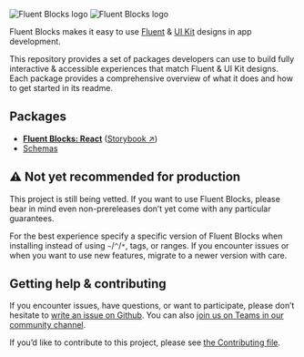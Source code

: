 ![Fluent Blocks logo](https://cdn.jsdelivr.net/gh/OfficeDev/fluent-blocks@next/packages/react/.storybook/public/brandImage.svg#gh-light-mode-only|width=320px)
![Fluent Blocks logo](https://cdn.jsdelivr.net/gh/OfficeDev/fluent-blocks@next/packages/react/.storybook/public/brandImageDark.svg#gh-dark-mode-only|width=320px)

Fluent Blocks makes it easy to use [Fluent][figma-fluent] & [UI Kit][figma-uikit] designs in app development.

This repository provides a set of packages developers can use to build fully interactive & accessible experiences that match Fluent & UI Kit designs. Each package provides a comprehensive overview of what it does and how to get started in its readme.

## Packages

- [**Fluent Blocks: React**](packages/react#readme) ([Storybook ↗][storybook])
- [Schemas](packages/schemas#readme)

## ⚠️ Not yet recommended for production

This project is still being vetted. If you want to use Fluent Blocks, please bear in mind even non-prereleases don’t yet come with any particular guarantees.

For the best experience specify a specific version of Fluent Blocks when installing instead of using `~`/`^`/`*`, tags, or ranges. If you encounter issues or when you want to use new features, migrate to a newer version with care.

## Getting help & contributing

If you encounter issues, have questions, or want to participate, please don’t hesitate to [write an issue on Github][issues]. You can also [join us on Teams in our community channel][channel].

If you’d like to contribute to this project, please see [the Contributing file](CONTRIBUTING.md).

[channel]: https://teams.microsoft.com/l/team/19%3atKKC3lewTMtk4IopGy7Seq7fok-lNW7lGEK-HmzfaKY1%40thread.tacv2/conversations?groupId=4f925ae9-c713-434b-a1f6-44b58ac57210&tenantId=72f988bf-86f1-41af-91ab-2d7cd011db47
[issues]: https://github.com/OfficeDev/fluent-blocks/issues
[storybook]: https://aka.ms/fluent-blocks-storybook
[figma-fluent]: https://www.figma.com/community/file/836828295772957889/Microsoft-Fluent-Web
[figma-uikit]: https://www.figma.com/community/file/916836509871353159/Microsoft-Teams-UI-Kit
